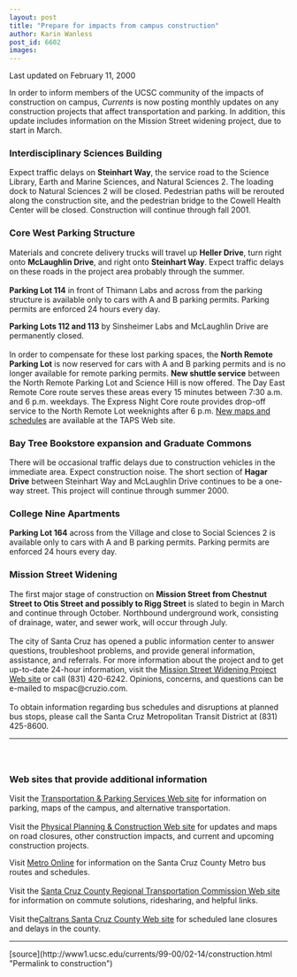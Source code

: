 ```yaml
---
layout: post
title: "Prepare for impacts from campus construction"
author: Karin Wanless
post_id: 6602
images:
---
```


<p>
  Last updated on February 11, 2000
</p>
<p>
  In order to inform members of the UCSC community of the impacts of construction on campus, <i>Currents</i> is now posting monthly updates on any construction projects that affect transportation and parking. In addition, this update includes information on the Mission Street widening project, due to start in March.
</p>
<h3>
  Interdisciplinary Sciences Building
</h3>
<p>
  Expect traffic delays on <b>Steinhart Way</b>, the service road to the Science Library, Earth and Marine Sciences, and Natural Sciences 2. The loading dock to Natural Sciences 2 will be closed. Pedestrian paths will be rerouted along the construction site, and the pedestrian bridge to the Cowell Health Center will be closed. Construction will continue through fall 2001.
</p>
<h3>
  Core West Parking Structure
</h3>
<p>
  Materials and concrete delivery trucks will travel up <b>Heller Drive</b>, turn right onto <b>McLaughlin Drive</b>, and right onto <b>Steinhart Way</b>. Expect traffic delays on these roads in the project area probably through the summer.<br>
  <br>
  <b>Parking Lot 114</b> in front of Thimann Labs and across from the parking structure is available only to cars with A and B parking permits. Parking permits are enforced 24 hours every day.
</p>
<p>
  <b>Parking Lots 112 and 113</b> by Sinsheimer Labs and McLaughlin Drive are permanently closed.<br>
  <br>
  In order to compensate for these lost parking spaces, the <b>North Remote Parking Lot</b> is now reserved for cars with A and B parking permits and is no longer available for remote parking permits. <b>New shuttle service</b> between the North Remote Parking Lot and Science Hill is now offered. The Day East Remote Core route serves these areas every 15 minutes between 7:30 a.m. and 6 p.m. weekdays. The Express Night Core route provides drop-off service to the North Remote Lot weeknights after 6 p.m. <a href="http://www2.ucsc.edu/taps/maps.html">New maps and schedules</a> are available at the TAPS Web site.
</p>
<h3>
  Bay Tree Bookstore expansion and Graduate Commons
</h3>
<p>
  There will be occasional traffic delays due to construction vehicles in the immediate area. Expect construction noise. The short section of <b>Hagar Drive</b> between Steinhart Way and McLaughlin Drive continues to be a one-way street. This project will continue through summer 2000.
</p>
<h3>
  College Nine Apartments
</h3>
<p>
  <b>Parking Lot 164</b> across from the Village and close to Social Sciences 2 is available only to cars with A and B parking permits. Parking permits are enforced 24 hours every day.
</p>
<h3>
  Mission Street Widening
</h3>
<p>
  The first major stage of construction on <b>Mission Street from Chestnut Street to Otis Street and possibly to Rigg Street</b> is slated to begin in March and continue through October. Northbound underground work, consisting of drainage, water, and sewer work, will occur through July.<br>
  <br>
  The city of Santa Cruz has opened a public information center to answer questions, troubleshoot problems, and provide general information, assistance, and referrals. For more information about the project and to get up-to-date 24-hour information, visit the <a href="http://www.missionwidening.com">Mission Street Widening Project Web site</a> or call (831) 420-6242. Opinions, concerns, and questions can be e-mailed to mspac@cruzio.com.<br>
  <br>
  To obtain information regarding bus schedules and disruptions at planned bus stops, please call the Santa Cruz Metropolitan Transit District at (831) 425-8600.
</p>
<hr>
<h3>
  <br>
  <b><br>
  Web sites that provide additional information</b>
</h3>
<p>
  Visit the <a href="http://www2.ucsc.edu/taps/">Transportation &amp; Parking Services Web site</a> for information on parking, maps of the campus, and alternative transportation.<br>
  <br>
  Visit the <a href="http://www2.ucsc.edu/ppc">Physical Planning &amp; Construction Web site</a> for updates and maps on road closures, other construction impacts, and current and upcoming construction projects.
</p>
<p>
  Visit <a href="http://www.scmtd.com/">Metro Online</a> for information on the Santa Cruz County Metro bus routes and schedules.<br>
  <br>
  Visit the <a href="http://www.sccrtc.org/">Santa Cruz County Regional Transportation Commission Web site</a> for information on commute solutions, ridesharing, and helpful links.<br>
  <br>
  Visit the<a href="http://www.dot.ca.gov/dist05/maint/road/upscr.htm">Caltrans Santa Cruz County Web site</a> for scheduled lane closures and delays in the county.
</p>
<hr>
<p>

</p>
[source](http://www1.ucsc.edu/currents/99-00/02-14/construction.html "Permalink to construction")
